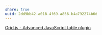 ```yaml
---
share: true
uuid: 2dd9bb42-a018-4f69-a856-b4a792274b6d
---
```

[Grid.js - Advanced JavaScript table plugin](https://gridjs.io/)